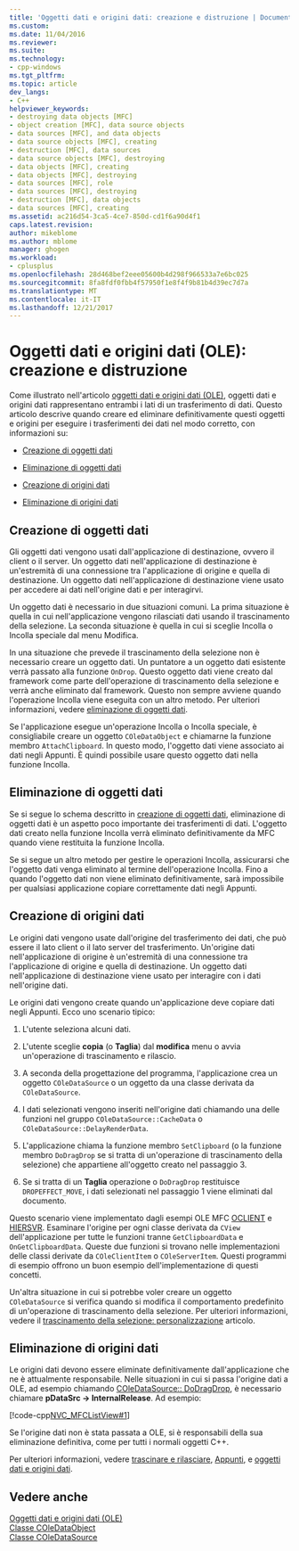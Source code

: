 ```yaml
---
title: 'Oggetti dati e origini dati: creazione e distruzione | Documenti Microsoft'
ms.custom: 
ms.date: 11/04/2016
ms.reviewer: 
ms.suite: 
ms.technology:
- cpp-windows
ms.tgt_pltfrm: 
ms.topic: article
dev_langs:
- C++
helpviewer_keywords:
- destroying data objects [MFC]
- object creation [MFC], data source objects
- data sources [MFC], and data objects
- data source objects [MFC], creating
- destruction [MFC], data sources
- data source objects [MFC], destroying
- data objects [MFC], creating
- data objects [MFC], destroying
- data sources [MFC], role
- data sources [MFC], destroying
- destruction [MFC], data objects
- data sources [MFC], creating
ms.assetid: ac216d54-3ca5-4ce7-850d-cd1f6a90d4f1
caps.latest.revision: 
author: mikeblome
ms.author: mblome
manager: ghogen
ms.workload:
- cplusplus
ms.openlocfilehash: 28d468bef2eee05600b4d298f966533a7e6bc025
ms.sourcegitcommit: 8fa8fdf0fbb4f57950f1e8f4f9b81b4d39ec7d7a
ms.translationtype: MT
ms.contentlocale: it-IT
ms.lasthandoff: 12/21/2017
---
```

# <a name="data-objects-and-data-sources-creation-and-destruction"></a>Oggetti dati e origini dati (OLE): creazione e distruzione
Come illustrato nell'articolo [oggetti dati e origini dati (OLE)](../mfc/data-objects-and-data-sources-ole.md), oggetti dati e origini dati rappresentano entrambi i lati di un trasferimento di dati. Questo articolo descrive quando creare ed eliminare definitivamente questi oggetti e origini per eseguire i trasferimenti dei dati nel modo corretto, con informazioni su:  
  
-   [Creazione di oggetti dati](#_core_creating_data_objects)  
  
-   [Eliminazione di oggetti dati](#_core_destroying_data_objects)  
  
-   [Creazione di origini dati](#_core_creating_data_sources)  
  
-   [Eliminazione di origini dati](#_core_destroying_data_sources)  
  
##  <a name="_core_creating_data_objects"></a>Creazione di oggetti dati  
 Gli oggetti dati vengono usati dall'applicazione di destinazione, ovvero il client o il server. Un oggetto dati nell'applicazione di destinazione è un'estremità di una connessione tra l'applicazione di origine e quella di destinazione. Un oggetto dati nell'applicazione di destinazione viene usato per accedere ai dati nell'origine dati e per interagirvi.  
  
 Un oggetto dati è necessario in due situazioni comuni. La prima situazione è quella in cui nell'applicazione vengono rilasciati dati usando il trascinamento della selezione. La seconda situazione è quella in cui si sceglie Incolla o Incolla speciale dal menu Modifica.  
  
 In una situazione che prevede il trascinamento della selezione non è necessario creare un oggetto dati. Un puntatore a un oggetto dati esistente verrà passato alla funzione `OnDrop`. Questo oggetto dati viene creato dal framework come parte dell'operazione di trascinamento della selezione e verrà anche eliminato dal framework. Questo non sempre avviene quando l'operazione Incolla viene eseguita con un altro metodo. Per ulteriori informazioni, vedere [eliminazione di oggetti dati](#_core_destroying_data_objects).  
  
 Se l'applicazione esegue un'operazione Incolla o Incolla speciale, è consigliabile creare un oggetto `COleDataObject` e chiamarne la funzione membro `AttachClipboard`. In questo modo, l'oggetto dati viene associato ai dati negli Appunti. È quindi possibile usare questo oggetto dati nella funzione Incolla.  
  
##  <a name="_core_destroying_data_objects"></a>Eliminazione di oggetti dati  
 Se si segue lo schema descritto in [creazione di oggetti dati](#_core_creating_data_objects), eliminazione di oggetti dati è un aspetto poco importante dei trasferimenti di dati. L'oggetto dati creato nella funzione Incolla verrà eliminato definitivamente da MFC quando viene restituita la funzione Incolla.  
  
 Se si segue un altro metodo per gestire le operazioni Incolla, assicurarsi che l'oggetto dati venga eliminato al termine dell'operazione Incolla. Fino a quando l'oggetto dati non viene eliminato definitivamente, sarà impossibile per qualsiasi applicazione copiare correttamente dati negli Appunti.  
  
##  <a name="_core_creating_data_sources"></a>Creazione di origini dati  
 Le origini dati vengono usate dall'origine del trasferimento dei dati, che può essere il lato client o il lato server del trasferimento. Un'origine dati nell'applicazione di origine è un'estremità di una connessione tra l'applicazione di origine e quella di destinazione. Un oggetto dati nell'applicazione di destinazione viene usato per interagire con i dati nell'origine dati.  
  
 Le origini dati vengono create quando un'applicazione deve copiare dati negli Appunti. Ecco uno scenario tipico:  
  
1.  L'utente seleziona alcuni dati.  
  
2.  L'utente sceglie **copia** (o **Taglia**) dal **modifica** menu o avvia un'operazione di trascinamento e rilascio.  
  
3.  A seconda della progettazione del programma, l'applicazione crea un oggetto `COleDataSource` o un oggetto da una classe derivata da `COleDataSource`.  
  
4.  I dati selezionati vengono inseriti nell'origine dati chiamando una delle funzioni nel gruppo `COleDataSource::CacheData` o `COleDataSource::DelayRenderData`.  
  
5.  L'applicazione chiama la funzione membro `SetClipboard` (o la funzione membro `DoDragDrop` se si tratta di un'operazione di trascinamento della selezione) che appartiene all'oggetto creato nel passaggio 3.  
  
6.  Se si tratta di un **Taglia** operazione o `DoDragDrop` restituisce `DROPEFFECT_MOVE`, i dati selezionati nel passaggio 1 viene eliminati dal documento.  
  
 Questo scenario viene implementato dagli esempi OLE MFC [OCLIENT](../visual-cpp-samples.md) e [HIERSVR](../visual-cpp-samples.md). Esaminare l'origine per ogni classe derivata da `CView` dell'applicazione per tutte le funzioni tranne `GetClipboardData` e `OnGetClipboardData`. Queste due funzioni si trovano nelle implementazioni delle classi derivate da `COleClientItem` o `COleServerItem`. Questi programmi di esempio offrono un buon esempio dell'implementazione di questi concetti.  
  
 Un'altra situazione in cui si potrebbe voler creare un oggetto `COleDataSource` si verifica quando si modifica il comportamento predefinito di un'operazione di trascinamento della selezione. Per ulteriori informazioni, vedere il [trascinamento della selezione: personalizzazione](../mfc/drag-and-drop-customizing.md) articolo.  
  
##  <a name="_core_destroying_data_sources"></a>Eliminazione di origini dati  
 Le origini dati devono essere eliminate definitivamente dall'applicazione che ne è attualmente responsabile. Nelle situazioni in cui si passa l'origine dati a OLE, ad esempio chiamando [COleDataSource:: DoDragDrop](../mfc/reference/coledatasource-class.md#dodragdrop), è necessario chiamare **pDataSrc -> InternalRelease**. Ad esempio:  
  
 [!code-cpp[NVC_MFCListView#1](../atl/reference/codesnippet/cpp/data-objects-and-data-sources-creation-and-destruction_1.cpp)]  
  
 Se l'origine dati non è stata passata a OLE, si è responsabili della sua eliminazione definitiva, come per tutti i normali oggetti C++.  
  
 Per ulteriori informazioni, vedere [trascinare e rilasciare](../mfc/drag-and-drop-ole.md), [Appunti](../mfc/clipboard.md), e [oggetti dati e origini dati](../mfc/data-objects-and-data-sources-manipulation.md).  
  
## <a name="see-also"></a>Vedere anche  
 [Oggetti dati e origini dati (OLE)](../mfc/data-objects-and-data-sources-ole.md)   
 [Classe COleDataObject](../mfc/reference/coledataobject-class.md)   
 [Classe COleDataSource](../mfc/reference/coledatasource-class.md)
